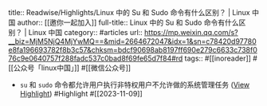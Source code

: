 title:: Readwise/Highlights/Linux 中的 Su 和 Sudo 命令有什么区别？ | Linux 中国
author:: [[邀你一起加入]]
full-title:: Linux 中的 Su 和 Sudo 命令有什么区别？ | Linux 中国
category:: #articles
url:: https://mp.weixin.qq.com/s?__biz=MjM5NjQ4MjYwMQ==&mid=2664672047&idx=1&sn=c78420d97780e8fa196693782f8b3c57&chksm=bdcf90698ab8197ff690e279c6633c738f076c9e0640757f288fadc537c0bad8f69fe65d7f84#rd
tags:: #[[inoreader]] #[[公众号「linux中国」]] #[[微信公众号]]

- `su` 和 `sudo` 命令都允许用户执行非特权用户不允许做的系统管理任务 ([View Highlight](https://read.readwise.io/read/01herxt770bjx2jh81eyb88s35)) #Highlight #[[2023-11-09]]